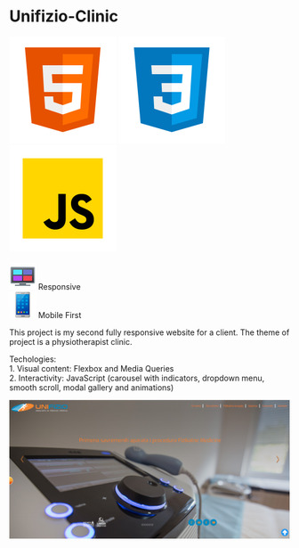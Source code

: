 # Unifizio-Clinic
![Screenshot](favicon/icons8-html-5.svg) ![Screenshot](favicon/icons8-css3.svg)  ![Screenshot](favicon/icons8-javascript.svg)  <br><br>
![Screenshot](favicon/icons8-layout-48.png) Responsive<br>
![Screenshot](favicon/icons8-mobile-phone-48.png) Mobile First <br>

This project is my second fully responsive website for a client. The theme of project is a physiotherapist clinic.

Techologies:<br> 1. Visual content:
Flexbox and Media Queries <br>
             2. Interactivity: JavaScript (carousel with indicators, dropdown menu, smooth scroll, modal gallery and animations)<br>

           
![Screenshot](Unifizio.png)
